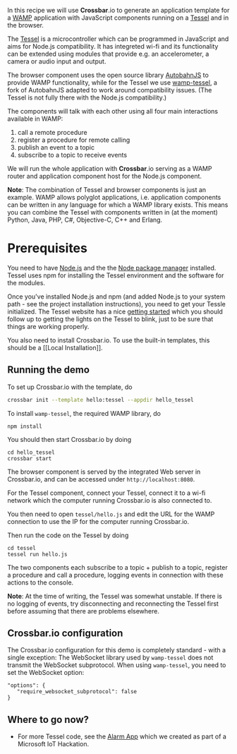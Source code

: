 In this recipe we will use **Crossbar**.io to generate an application template for a [WAMP](http://wamp.ws/) application with JavaScript components running on a [Tessel](https://tessel.io/) and in the browser.

The [Tessel](https://tessel.io/) is a microcontroller which can be programmed in JavaScript and aims for Node.js compatibility. It has integreted wi-fi and its functionality can be extended using modules that provide e.g. an accelerometer, a camera or audio input and output.

The browser component uses the open source library [AutobahnJS](https://github.com/tavendo/AutobahnJS) to provide WAMP functionality, while for the Tessel we use [wamp-tessel](https://github.com/mykwillis/wamp-tessel), a fork of AutobahnJS adapted to work around compatibility issues. (The Tessel is not fully there with the Node.js compatibility.)

The components will talk with each other using all four main interactions available in WAMP:

 1. call a remote procedure
 2. register a procedure for remote calling
 3. publish an event to a topic
 4. subscribe to a topic to receive events

We will run the whole application with **Crossbar**.io serving as a WAMP router and  application component host for the Node.js component.

**Note**: The combination of Tessel and browser components is just an example. WAMP allows polyglot applications, i.e. application components can be written in any language for which a WAMP library exists. This means you can combine the Tessel with components written in (at the moment) Python, Java, PHP, C#, Objective-C, C++ and Erlang.

# Prerequisites

You need to have [Node.js](http://nodejs.org/) and the the [Node package manager](https://www.npmjs.org/) installed. Tessel uses npm for installing the Tessel environment and the software for the modules.

Once you've installed Node.js and npm (and added Node.js to your system path - see the project installation instructions), you need to get your Tessle initialized. The Tessel website has a nice [getting started](http://start.tessel.io/install) which you should follow up to getting the lights on the Tessel to blink, just to be sure that things are working properly.

You also need to install Crossbar.io. To use the built-in templates, this should be a [[Local Installation]].


## Running the demo

To set up Crossbar.io with the template, do

```sh
crossbar init --template hello:tessel --appdir hello_tessel
```

To install `wamp-tessel`, the required WAMP library, do 

```
npm install
```

You should then start Crossbar.io by doing 

```
cd hello_tessel
crossbar start
```

The browser component is served by the integrated Web server in Crossbar.io, and can be accessed under `http://localhost:8080`.

For the Tessel component, connect your Tessel, connect it to a wi-fi network which the computer running Crossbar.io is also connected to.

You then need to open `tessel/hello.js` and edit the URL for the WAMP connection to use the IP for the computer running Crossbar.io.

Then run the code on the Tessel by doing

```
cd tessel
tessel run hello.js
```

The two components each subscribe to a topic + publish to a topic, register a procedure and call a procedure, logging events in connection with these actions to the console.

**Note**: At the time of writing, the Tessel was somewhat unstable. If there is no logging of events, try disconnecting and reconnecting the Tessel first before assuming that there are problems elsewhere. 


## Crossbar.io configuration

The Crossbar.io configuration for this demo is completely standard - with a single exception: The WebSocket library used by `wamp-tessel` does not transmit the WebSocket subprotocol. When using `wamp-tessel`, you need to set the WebSocket option:
```
"options": {
   "require_websocket_subprotocol": false   
}
```

## Where to go now?

* For more Tessel code, see the [Alarm App](https://github.com/crossbario/crossbardemo/tree/master/crossbardemo/crossbardemo/iot/tessel/alarmapp) which we created as part of a Microsoft IoT Hackation.

